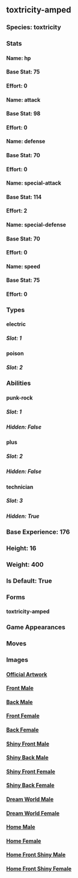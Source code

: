 ## toxtricity-amped
### Species: toxtricity
### Stats
#### Name: hp
#### Base Stat: 75
#### Effort: 0
#### Name: attack
#### Base Stat: 98
#### Effort: 0
#### Name: defense
#### Base Stat: 70
#### Effort: 0
#### Name: special-attack
#### Base Stat: 114
#### Effort: 2
#### Name: special-defense
#### Base Stat: 70
#### Effort: 0
#### Name: speed
#### Base Stat: 75
#### Effort: 0
### Types
#### electric
##### Slot: 1
#### poison
##### Slot: 2
### Abilities
#### punk-rock
##### Slot: 1
##### Hidden: False
#### plus
##### Slot: 2
##### Hidden: False
#### technician
##### Slot: 3
##### Hidden: True
### Base Experience: 176
### Height: 16
### Weight: 400
### Is Default: True
### Forms
#### toxtricity-amped
### Game Appearances
### Moves
### Images
#### [Official Artwork](https://raw.githubusercontent.com/PokeAPI/sprites/master/sprites/pokemon/other/official-artwork/849.png)
#### [Front Male](https://raw.githubusercontent.com/PokeAPI/sprites/master/sprites/pokemon/849.png)
#### [Back Male](https://raw.githubusercontent.com/PokeAPI/sprites/master/sprites/pokemon/back/849.png)
#### [Front Female](None)
#### [Back Female](None)
#### [Shiny Front Male](https://raw.githubusercontent.com/PokeAPI/sprites/master/sprites/pokemon/shiny/849.png)
#### [Shiny Back Male](https://raw.githubusercontent.com/PokeAPI/sprites/master/sprites/pokemon/back/849.png)
#### [Shiny Front Female](None)
#### [Shiny Back Female](None)
#### [Dream World Male](None)
#### [Dream World Female](None)
#### [Home Male](https://raw.githubusercontent.com/PokeAPI/sprites/master/sprites/pokemon/other/home/849.png)
#### [Home Female](None)
#### [Home Front Shiny Male](https://raw.githubusercontent.com/PokeAPI/sprites/master/sprites/pokemon/other/home/shiny/849.png)
#### [Home Front Shiny Female](None)